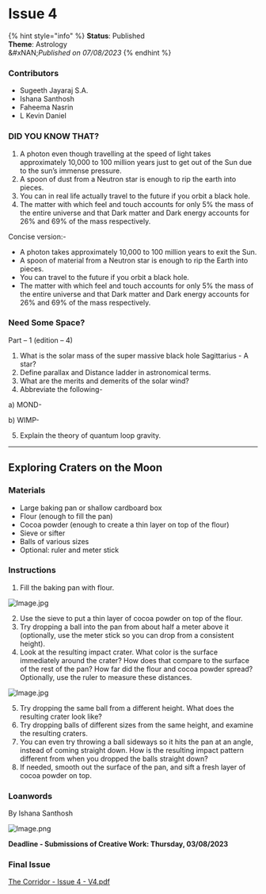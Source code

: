 # Issue 4

{% hint style="info" %}
**Status**: Published\
**Theme**: Astrology\
&#xNAN;_&#x50;ublished on 07/08/2023_
{% endhint %}

### Contributors

* Sugeeth Jayaraj S.A.
* Ishana Santhosh
* Faheema Nasrin
* L Kevin Daniel

### DID YOU KNOW THAT?

1. A photon even though travelling at the speed of light takes approximately 10,000 to 100 million years just to get out of the Sun due to the sun’s immense pressure.
2. A spoon of dust from a Neutron star is enough to rip the earth into pieces.
3. You can in real life actually travel to the future if you orbit a black hole.
4. The matter with which feel and touch accounts for only 5% the mass of the entire universe and that Dark matter and Dark energy accounts for 26% and 69% of the mass respectively.

Concise version:-

* A photon takes approximately 10,000 to 100 million years to exit the Sun.
* A spoon of material from a Neutron star is enough to rip the Earth into pieces.
* You can travel to the future if you orbit a black hole.
* The matter with which feel and touch accounts for only 5% the mass of the entire universe and that Dark matter and Dark energy accounts for 26% and 69% of the mass respectively.

### Need Some Space?

Part – 1 (edition – 4)

1. What is the solar mass of the super massive black hole Sagittarius - A star?
2. Define parallax and Distance ladder in astronomical terms.
3. What are the merits and demerits of the solar wind?
4. Abbreviate the following-

a) MOND-

b) WIMP-

5. Explain the theory of quantum loop gravity.

***

## Exploring Craters on the Moon

### Materials

* Large baking pan or shallow cardboard box
* Flour (enough to fill the pan)
* Cocoa powder (enough to create a thin layer on top of the flour)
* Sieve or sifter
* Balls of various sizes
* Optional: ruler and meter stick

### Instructions

1. Fill the baking pan with flour.

![Image.jpg](https://www.sciencebuddies.org/9bj9A2g-saAn3ag63rz7qroQgnw=/550x276/-/https/www.sciencebuddies.org/cdn/Files/13096/4/baking-pan-flour.jpg)

2. Use the sieve to put a thin layer of cocoa powder on top of the flour.
3. Try dropping a ball into the pan from about half a meter above it (optionally, use the meter stick so you can drop from a consistent height).
4. Look at the resulting impact crater. What color is the surface immediately around the crater? How does that compare to the surface of the rest of the pan? How far did the flour and cocoa powder spread? Optionally, use the ruler to measure these distances.

![Image.jpg](https://www.sciencebuddies.org/WOPhiLTaGjEAkv2uHz0JuIB72uY=/550x309/-/https/www.sciencebuddies.org/cdn/Files/13097/4/ruler-measure-crater.jpg)

5. Try dropping the same ball from a different height. What does the resulting crater look like?
6. Try dropping balls of different sizes from the same height, and examine the resulting craters.
7. You can even try throwing a ball sideways so it hits the pan at an angle, instead of coming straight down. How is the resulting impact pattern different from when you dropped the balls straight down?
8. If needed, smooth out the surface of the pan, and sift a fresh layer of cocoa powder on top.

### Loanwords

By Ishana Santhosh

![Image.png](https://res.craft.do/user/full/34ae8ebc-d508-7305-20e2-17e06364862c/doc/6aedab5d-852e-43ec-9705-d705d0d442ca/483BA56E-2352-46C4-9749-60862E3701BC_2/UKrOpyhJnOYrjw6Q0myxTqhkMbrnvTCffGhPhBKF9uAz/Image.png)

**Deadline - Submissions of Creative Work: Thursday, 03/08/2023**

### Final Issue

[The Corridor - Issue 4 - V4.pdf](https://res.craft.do/user/full/34ae8ebc-d508-7305-20e2-17e06364862c/doc/3491F8B8-527B-4029-A8C5-FBF1AF7CCE2D/c2e44b9a-32d9-2ec1-a724-7627576c64b7/rcP6Xcx7klaJvSX2Sr5RV3xjxr7nK7z6lAfMVHPFyJ4z/The%20Corridor%20-%20Issue%204%20-%20V4.pdf)
